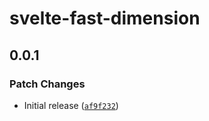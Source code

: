 # svelte-fast-dimension

## 0.0.1
### Patch Changes



- Initial release ([`af9f232`](https://github.com/bluwy/svelte-fast-dimension/commit/af9f232b15dd18330eaae93985a372a618d1166b))
